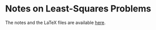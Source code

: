 # Notes on Least-Squares Problems 
The notes and the LaTeX files are available [here](https://github.com/papadeiv/Pinakes/tree/master/notes/LeastSquaresProblems).

